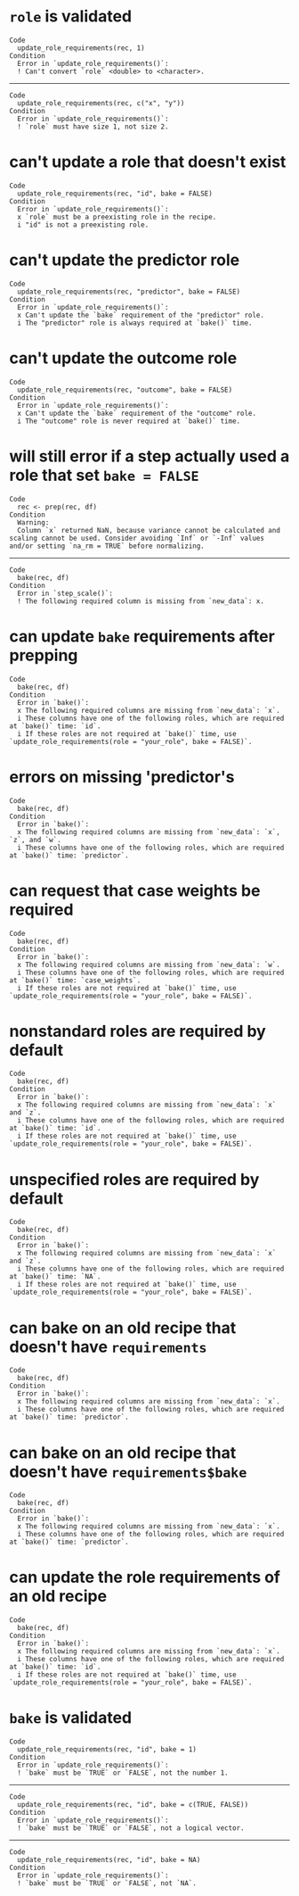# `role` is validated

    Code
      update_role_requirements(rec, 1)
    Condition
      Error in `update_role_requirements()`:
      ! Can't convert `role` <double> to <character>.

---

    Code
      update_role_requirements(rec, c("x", "y"))
    Condition
      Error in `update_role_requirements()`:
      ! `role` must have size 1, not size 2.

# can't update a role that doesn't exist

    Code
      update_role_requirements(rec, "id", bake = FALSE)
    Condition
      Error in `update_role_requirements()`:
      x `role` must be a preexisting role in the recipe.
      i "id" is not a preexisting role.

# can't update the predictor role

    Code
      update_role_requirements(rec, "predictor", bake = FALSE)
    Condition
      Error in `update_role_requirements()`:
      x Can't update the `bake` requirement of the "predictor" role.
      i The "predictor" role is always required at `bake()` time.

# can't update the outcome role

    Code
      update_role_requirements(rec, "outcome", bake = FALSE)
    Condition
      Error in `update_role_requirements()`:
      x Can't update the `bake` requirement of the "outcome" role.
      i The "outcome" role is never required at `bake()` time.

# will still error if a step actually used a role that set `bake = FALSE`

    Code
      rec <- prep(rec, df)
    Condition
      Warning:
      Column `x` returned NaN, because variance cannot be calculated and scaling cannot be used. Consider avoiding `Inf` or `-Inf` values and/or setting `na_rm = TRUE` before normalizing.

---

    Code
      bake(rec, df)
    Condition
      Error in `step_scale()`:
      ! The following required column is missing from `new_data`: x.

# can update `bake` requirements after prepping

    Code
      bake(rec, df)
    Condition
      Error in `bake()`:
      x The following required columns are missing from `new_data`: `x`.
      i These columns have one of the following roles, which are required at `bake()` time: `id`.
      i If these roles are not required at `bake()` time, use `update_role_requirements(role = "your_role", bake = FALSE)`.

# errors on missing 'predictor's

    Code
      bake(rec, df)
    Condition
      Error in `bake()`:
      x The following required columns are missing from `new_data`: `x`, `z`, and `w`.
      i These columns have one of the following roles, which are required at `bake()` time: `predictor`.

# can request that case weights be required

    Code
      bake(rec, df)
    Condition
      Error in `bake()`:
      x The following required columns are missing from `new_data`: `w`.
      i These columns have one of the following roles, which are required at `bake()` time: `case_weights`.
      i If these roles are not required at `bake()` time, use `update_role_requirements(role = "your_role", bake = FALSE)`.

# nonstandard roles are required by default

    Code
      bake(rec, df)
    Condition
      Error in `bake()`:
      x The following required columns are missing from `new_data`: `x` and `z`.
      i These columns have one of the following roles, which are required at `bake()` time: `id`.
      i If these roles are not required at `bake()` time, use `update_role_requirements(role = "your_role", bake = FALSE)`.

# unspecified roles are required by default

    Code
      bake(rec, df)
    Condition
      Error in `bake()`:
      x The following required columns are missing from `new_data`: `x` and `z`.
      i These columns have one of the following roles, which are required at `bake()` time: `NA`.
      i If these roles are not required at `bake()` time, use `update_role_requirements(role = "your_role", bake = FALSE)`.

# can bake on an old recipe that doesn't have `requirements`

    Code
      bake(rec, df)
    Condition
      Error in `bake()`:
      x The following required columns are missing from `new_data`: `x`.
      i These columns have one of the following roles, which are required at `bake()` time: `predictor`.

# can bake on an old recipe that doesn't have `requirements$bake`

    Code
      bake(rec, df)
    Condition
      Error in `bake()`:
      x The following required columns are missing from `new_data`: `x`.
      i These columns have one of the following roles, which are required at `bake()` time: `predictor`.

# can update the role requirements of an old recipe

    Code
      bake(rec, df)
    Condition
      Error in `bake()`:
      x The following required columns are missing from `new_data`: `x`.
      i These columns have one of the following roles, which are required at `bake()` time: `id`.
      i If these roles are not required at `bake()` time, use `update_role_requirements(role = "your_role", bake = FALSE)`.

# `bake` is validated

    Code
      update_role_requirements(rec, "id", bake = 1)
    Condition
      Error in `update_role_requirements()`:
      ! `bake` must be `TRUE` or `FALSE`, not the number 1.

---

    Code
      update_role_requirements(rec, "id", bake = c(TRUE, FALSE))
    Condition
      Error in `update_role_requirements()`:
      ! `bake` must be `TRUE` or `FALSE`, not a logical vector.

---

    Code
      update_role_requirements(rec, "id", bake = NA)
    Condition
      Error in `update_role_requirements()`:
      ! `bake` must be `TRUE` or `FALSE`, not `NA`.

